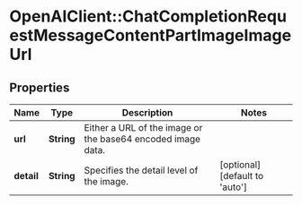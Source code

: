 # OpenAIClient::ChatCompletionRequestMessageContentPartImageImageUrl

## Properties
Name | Type | Description | Notes
------------ | ------------- | ------------- | -------------
**url** | **String** | Either a URL of the image or the base64 encoded image data. | 
**detail** | **String** | Specifies the detail level of the image. | [optional] [default to &#x27;auto&#x27;]

